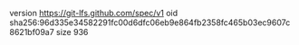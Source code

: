 version https://git-lfs.github.com/spec/v1
oid sha256:96d335e34582291fc00d6dfc06eb9e864fb2358fc465b03ec9607c8621bf09a7
size 936
